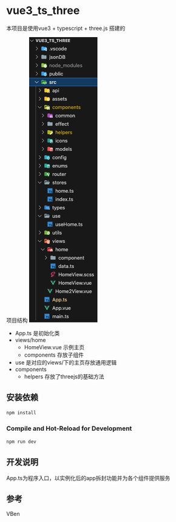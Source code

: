 <!--
 * @Author: zhou lei
 * @Date: 2024-01-29 10:38:55
 * @LastEditTime: 2024-03-27 09:03:07
 * @LastEditors: zhoulei && 910592680@qq.com
 * @Description: Description
 * @FilePath: /vue3_ts_three/README.md
 *  
-->
# vue3_ts_three

本项目是使用vue3 + typescript + three.js 搭建的

项目结构
![项目结构](public/doc/image.png)
- App.ts 是初始化类
- views/home
  - HomeView.vue 示例主页
  - components 存放子组件
- use 是对应的views/下的主页存放通用逻辑
- components
  - helpers 存放了threejs的基础方法
## 安装依赖

```sh
npm install
```

### Compile and Hot-Reload for Development

```sh
npm run dev
```

## 开发说明
App.ts为程序入口，以实例化后的app拆封功能并为各个组件提供服务

## 参考
VBen
